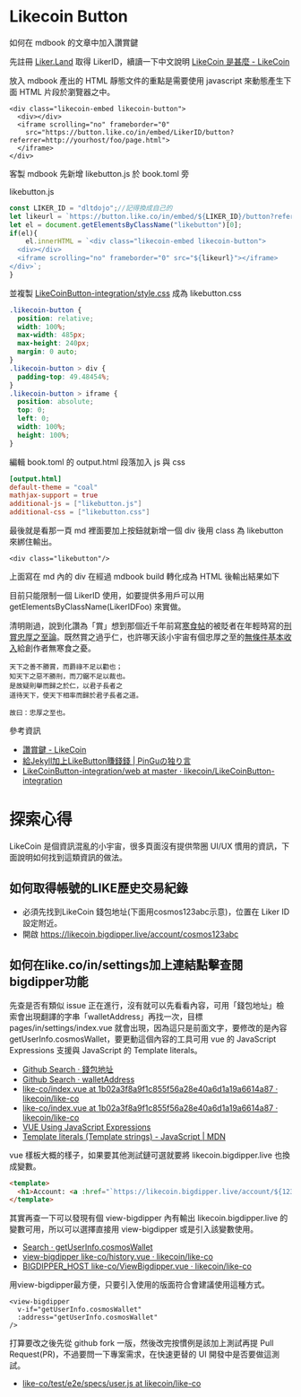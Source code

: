 # Likecoin Button

如何在 mdbook 的文章中加入讚賞鍵

先註冊 [Liker.Land](https://liker.land/) 取得 LikerID，續讀一下中文說明 [LikeCoin 是甚麼 - LikeCoin](https://docs.like.co/v/zh/)

放入 mdbook 產出的 HTML 靜態文件的重點是需要使用 javascript 來動態產生下面 HTML 片段於瀏覽器之中。

```
<div class="likecoin-embed likecoin-button">
  <div></div>
  <iframe scrolling="no" frameborder="0" 
    src="https://button.like.co/in/embed/LikerID/button?referrer=http://yourhost/foo/page.html">
  </iframe>
</div>
```

客製 mdbook 先新增 likebutton.js 於 book.toml 旁

likebutton.js

```js
const LIKER_ID = "dltdojo";//記得換成自己的
let likeurl = `https://button.like.co/in/embed/${LIKER_ID}/button?referrer=${encodeURI(window.location.href)}`;
let el = document.getElementsByClassName("likebutton")[0];
if(el){
    el.innerHTML = `<div class="likecoin-embed likecoin-button">
  <div></div>
  <iframe scrolling="no" frameborder="0" src="${likeurl}"></iframe>
</div>`;
}
```

並複製 [LikeCoinButton-integration/style.css](https://github.com/likecoin/LikeCoinButton-integration/blob/master/web/style.css) 成為 likebutton.css

```css
.likecoin-button {
  position: relative;
  width: 100%;
  max-width: 485px;
  max-height: 240px;
  margin: 0 auto;
}
.likecoin-button > div {
  padding-top: 49.48454%;
}
.likecoin-button > iframe {
  position: absolute;
  top: 0;
  left: 0;
  width: 100%;
  height: 100%;
}
```

編輯 book.toml 的 output.html 段落加入 js 與 css 

```toml
[output.html]
default-theme = "coal"
mathjax-support = true
additional-js = ["likebutton.js"]
additional-css = ["likebutton.css"]
```

最後就是看那一頁 md 裡面要加上按鈕就新增一個 div 後用 class 為 likebutton 來綁住輸出。

```
<div class="likebutton"/>
```

上面寫在 md 內的 div 在經過 mdbook build 轉化成為 HTML 後輸出結果如下

<div class="likebutton"></div>

目前只能限制一個 LikerID 使用，如要提供多用戶可以用 getElementsByClassName(LikerIDFoo) 來實做。

清明剛過，說到化讚為「賞」想到那個近千年前寫[寒食帖](https://zh.wikipedia.org/zh-tw/%E5%AF%92%E9%A3%9F%E5%B8%96)的被貶者在年輕時寫的[刑賞忠厚之至論](https://zh.wikisource.org/zh-hant/%E7%9C%81%E8%A9%A6%E5%88%91%E8%B3%9E%E5%BF%A0%E5%8E%9A%E4%B9%8B%E8%87%B3%E8%AB%96)。既然賞之過乎仁，也許哪天該小宇宙有個忠厚之至的[無條件基本收入](https://zh.wikipedia.org/zh-tw/%E7%84%A1%E6%A2%9D%E4%BB%B6%E5%9F%BA%E6%9C%AC%E6%94%B6%E5%85%A5)給創作者無寒食之憂。

```
天下之善不勝賞，而爵祿不足以勸也；
知天下之惡不勝刑，而刀鋸不足以裁也。
是故疑則舉而歸之於仁，以君子長者之
道待天下，使天下相率而歸於君子長者之道。

故曰：忠厚之至也。
```

參考資訊

- [讚賞鍵 - LikeCoin](https://docs.like.co/v/zh/user-guide/likecoin-button)
- [給Jekyll加上LikeButton賺錢錢 | PinGuの独り言](https://pingu.moe/2020/01/integrate-likebutton-with-jekyll/)
- [LikeCoinButton-integration/web at master · likecoin/LikeCoinButton-integration](https://github.com/likecoin/LikeCoinButton-integration/tree/master/web#2iframe)

# 探索心得

LikeCoin 是個資訊混亂的小宇宙，很多頁面沒有提供幣圈 UI/UX 慣用的資訊，下面說明如何找到這類資訊的做法。

## 如何取得帳號的LIKE歷史交易紀錄

- 必須先找到LikeCoin 錢包地址(下面用cosmos123abc示意)，位置在 Liker ID 設定附近。
- 開啟 https://likecoin.bigdipper.live/account/cosmos123abc

## 如何在like.co/in/settings加上連結點擊查閱bigdipper功能

先查是否有類似 issue 正在進行，沒有就可以先看看內容，可用「錢包地址」檢索會出現翻譯的字串「walletAddress」再找一次，目標 pages/in/settings/index.vue 就會出現，因為這只是前面文字，要修改的是內容 getUserInfo.cosmosWallet，要更動這個內容的工具可用 vue 的 JavaScript Expressions 支援與 JavaScript 的 Template literals。

- [Github Search · 錢包地址](https://github.com/likecoin/like-co/search?q=%E9%8C%A2%E5%8C%85%E5%9C%B0%E5%9D%80&unscoped_q=%E9%8C%A2%E5%8C%85%E5%9C%B0%E5%9D%80)
- [Github Search · walletAddress](https://github.com/likecoin/like-co/search?q=walletAddress&unscoped_q=walletAddress)
- [like-co/index.vue at 1b02a3f8a9f1c855f56a28e40a6d1a19a6614a87 · likecoin/like-co](https://github.com/likecoin/like-co/blob/1b02a3f8a9f1c855f56a28e40a6d1a19a6614a87/pages/in/settings/index.vue#L81)
- [like-co/index.vue at 1b02a3f8a9f1c855f56a28e40a6d1a19a6614a87 · likecoin/like-co](https://github.com/likecoin/like-co/blob/1b02a3f8a9f1c855f56a28e40a6d1a19a6614a87/pages/in/settings/index.vue#L87)
- [VUE Using JavaScript Expressions](https://vuejs.org/v2/guide/syntax.html#Using-JavaScript-Expressions)
- [Template literals (Template strings) - JavaScript | MDN](https://developer.mozilla.org/en-US/docs/Web/JavaScript/Reference/Template_literals)

vue 樣板大概的樣子，如果要其他測試鏈可選就要將 likecoin.bigdipper.live 也換成變數。

```html
<template>
  <h1>Account: <a :href="`https://likecoin.bigdipper.live/account/${123+4}`">{{123+4}}</a></h1>
</template>
```

其實再查一下可以發現有個 view-bigdipper 內有輸出 likecoin.bigdipper.live 的變數可用，所以可以選擇直接用 view-bigdipper 或是引入該變數使用。

- [Search · getUserInfo.cosmosWallet](https://github.com/likecoin/like-co/search?q=getUserInfo.cosmosWallet&unscoped_q=getUserInfo.cosmosWallet&type=Code)
- [view-bigdipper like-co/history.vue · likecoin/like-co](https://github.com/likecoin/like-co/blob/1b02a3f8a9f1c855f56a28e40a6d1a19a6614a87/pages/in/tx/history.vue#L26)
- [BIGDIPPER_HOST like-co/ViewBigdipper.vue · likecoin/like-co](https://github.com/likecoin/like-co/blob/1b02a3f8a9f1c855f56a28e40a6d1a19a6614a87/components/ViewBigdipper.vue#L18)

用view-bigdipper最方便，只要引入使用的版面符合會建議使用這種方式。

```
<view-bigdipper
  v-if="getUserInfo.cosmosWallet"
  :address="getUserInfo.cosmosWallet"
/>
```

打算要改之後先從 github fork 一版，然後改完按慣例是該加上測試再提 Pull Request(PR)，不過要問一下專案需求，在快速更替的 UI 開發中是否要做這測試。

- [like-co/test/e2e/specs/user.js at likecoin/like-co](https://github.com/likecoin/like-co/blob/2007add3e2380a433bc4c0bf5bc83ef69c4360c3/test/e2e/specs/user.js)